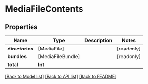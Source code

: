 # MediaFileContents

## Properties

Name | Type | Description | Notes
------------ | ------------- | ------------- | -------------
**directories** | [MediaFile] |  | [readonly] 
**bundles** | [MediaFileBundle] |  | [readonly] 
**total** | **Int** |  | 

[[Back to Model list]](../#documentation-for-models) [[Back to API list]](../#documentation-for-api-endpoints) [[Back to README]](../)


